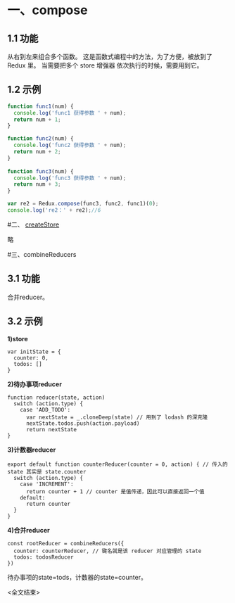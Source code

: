 # 一、compose
## 1.1 功能
从右到左来组合多个函数。
这是函数式编程中的方法，为了方便，被放到了 Redux 里。
当需要把多个 store 增强器 依次执行的时候，需要用到它。

## 1.2 示例
```js
function func1(num) {
  console.log('func1 获得参数 ' + num);
  return num + 1;
}

function func2(num) {
  console.log('func2 获得参数 ' + num);
  return num + 2;
}
  
function func3(num) {
  console.log('func3 获得参数 ' + num);
  return num + 3;
}

var re2 = Redux.compose(func3, func2, func1)(0);
console.log('re2：' + re2);//6
```

#二、 [createStore](http://cn.redux.js.org/docs/api/createStore.html)

略

#三、combineReducers

## 3.1 功能

合并reducer。

## 3.2 示例

**1)store**

```
var initState = {
  counter: 0,
  todos: []
}
```

**2)待办事项reducer** 

```react
function reducer(state, action) 
  switch (action.type) {
    case 'ADD_TODO':
      var nextState = _.cloneDeep(state) // 用到了 lodash 的深克隆
      nextState.todos.push(action.payload) 
      return nextState
}
```

**3)计数器reducer**

```react
export default function counterReducer(counter = 0, action) { // 传入的 state 其实是 state.counter
  switch (action.type) {
    case 'INCREMENT':
      return counter + 1 // counter 是值传递，因此可以直接返回一个值
    default:
      return counter
  }
}
```

**4)合并reducer**

```react
const rootReducer = combineReducers({
  counter: counterReducer, // 键名就是该 reducer 对应管理的 state
  todos: todosReducer
})
```

 待办事项的state=tods，计数器的state=counter。





<全文结束>